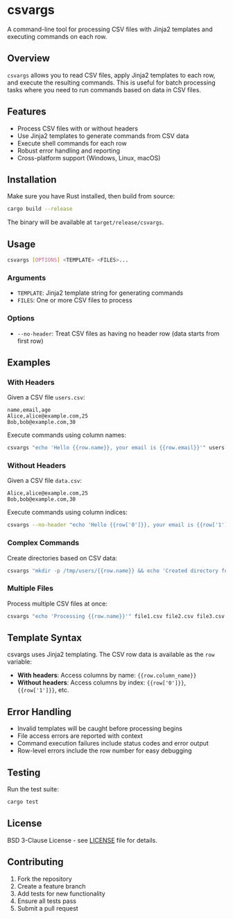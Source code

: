 # csvargs

A command-line tool for processing CSV files with Jinja2 templates and executing commands on each row.

## Overview

`csvargs` allows you to read CSV files, apply Jinja2 templates to each row, and execute the resulting commands. This is useful for batch processing tasks where you need to run commands based on data in CSV files.

## Features

- Process CSV files with or without headers
- Use Jinja2 templates to generate commands from CSV data
- Execute shell commands for each row
- Robust error handling and reporting
- Cross-platform support (Windows, Linux, macOS)

## Installation

Make sure you have Rust installed, then build from source:

```bash
cargo build --release
```

The binary will be available at `target/release/csvargs`.

## Usage

```bash
csvargs [OPTIONS] <TEMPLATE> <FILES>...
```

### Arguments

- `TEMPLATE`: Jinja2 template string for generating commands
- `FILES`: One or more CSV files to process

### Options

- `--no-header`: Treat CSV files as having no header row (data starts from first row)

## Examples

### With Headers

Given a CSV file `users.csv`:
```csv
name,email,age
Alice,alice@example.com,25
Bob,bob@example.com,30
```

Execute commands using column names:
```bash
csvargs "echo 'Hello {{row.name}}, your email is {{row.email}}'" users.csv
```

### Without Headers

Given a CSV file `data.csv`:
```csv
Alice,alice@example.com,25
Bob,bob@example.com,30
```

Execute commands using column indices:
```bash
csvargs --no-header "echo 'Hello {{row['0']}}, your email is {{row['1']}}'" data.csv
```

### Complex Commands

Create directories based on CSV data:
```bash
csvargs "mkdir -p /tmp/users/{{row.name}} && echo 'Created directory for {{row.name}}'" users.csv
```

### Multiple Files

Process multiple CSV files at once:
```bash
csvargs "echo 'Processing {{row.name}}'" file1.csv file2.csv file3.csv
```

## Template Syntax

csvargs uses Jinja2 templating. The CSV row data is available as the `row` variable:

- **With headers**: Access columns by name: `{{row.column_name}}`
- **Without headers**: Access columns by index: `{{row['0']}}`, `{{row['1']}}`, etc.

## Error Handling

- Invalid templates will be caught before processing begins
- File access errors are reported with context
- Command execution failures include status codes and error output
- Row-level errors include the row number for easy debugging

## Testing

Run the test suite:

```bash
cargo test
```

## License

BSD 3-Clause License - see [LICENSE](LICENSE) file for details.

## Contributing

1. Fork the repository
2. Create a feature branch
3. Add tests for new functionality
4. Ensure all tests pass
5. Submit a pull request
